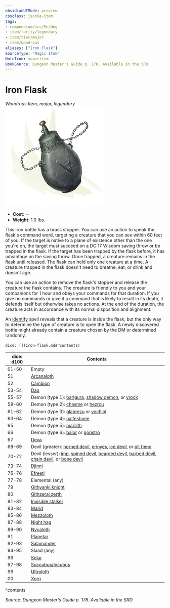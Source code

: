 ```yaml
---
obsidianUIMode: preview
cssclass: json5e-item
tags:
- compendium/src/5e/dmg
- item/rarity/legendary
- item/tier/major
- item/wondrous
aliases: ["Iron Flask"]
SourceType: "Magic Item"
NoteIcon: magicitem
BookSource: Dungeon Master's Guide p. 178. Available in the SRD.
---
```

# Iron Flask
*Wondrous Item, major, legendary*  
![](https://raw.githubusercontent.com/5etools-mirror-2/5etools-img/main/items/DMG/Iron%20Flask.webp#right)  

- **Cost**: ⏤
- **Weight**: 1.0 lbs.

This iron bottle has a brass stopper. You can use an action to speak the flask's command word, targeting a creature that you can see within 60 feet of you. If the target is native to a plane of existence other than the one you're on, the target must succeed on a DC 17 Wisdom saving throw or be trapped in the flask. If the target has been trapped by the flask before, it has advantage on the saving throw. Once trapped, a creature remains in the flask until released. The flask can hold only one creature at a time. A creature trapped in the flask doesn't need to breathe, eat, or drink and doesn't age.

You can use an action to remove the flask's stopper and release the creature the flask contains. The creature is friendly to you and your companions for 1 hour and obeys your commands for that duration. If you give no commands or give it a command that is likely to result in its death, it defends itself but otherwise takes no actions. At the end of the duration, the creature acts in accordance with its normal disposition and alignment.

An [identify](/2-Mechanics/CLI/spells/identify.md) spell reveals that a creature is inside the flask, but the only way to determine the type of creature is to open the flask. A newly discovered bottle might already contain a creature chosen by the DM or determined randomly.

`dice: [](iron-flask.md#^contents)`

| dice: d100 | Contents |
|------------|----------|
| 01-50 | Empty |
| 51 | [Arcanaloth](/2-Mechanics/CLI/bestiary/fiend/arcanaloth.md) |
| 52 | [Cambion](/2-Mechanics/CLI/bestiary/fiend/cambion.md) |
| 53-54 | [Dao](/2-Mechanics/CLI/bestiary/elemental/dao.md) |
| 55-57 | Demon (type 1): [barlgura](/2-Mechanics/CLI/bestiary/fiend/barlgura.md), [shadow demon](/2-Mechanics/CLI/bestiary/fiend/shadow-demon.md), or [vrock](/2-Mechanics/CLI/bestiary/fiend/vrock.md) |
| 58-60 | Demon (type 2): [chasme](/2-Mechanics/CLI/bestiary/fiend/chasme.md) or [hezrou](/2-Mechanics/CLI/bestiary/fiend/hezrou.md) |
| 61-62 | Demon (type 3): [glabrezu](/2-Mechanics/CLI/bestiary/fiend/glabrezu.md) or [yochlol](/2-Mechanics/CLI/bestiary/fiend/yochlol.md) |
| 63-64 | Demon (type 4): [nalfeshnee](/2-Mechanics/CLI/bestiary/fiend/nalfeshnee.md) |
| 65 | Demon (type 5): [marilith](/2-Mechanics/CLI/bestiary/fiend/marilith.md) |
| 66 | Demon (type 6): [balor](/2-Mechanics/CLI/bestiary/fiend/balor.md) or [goristro](/2-Mechanics/CLI/bestiary/fiend/goristro.md) |
| 67 | [Deva](/2-Mechanics/CLI/bestiary/celestial/deva.md) |
| 68-69 | Devil (greater): [horned devil](/2-Mechanics/CLI/bestiary/fiend/horned-devil.md), [erinyes](/2-Mechanics/CLI/bestiary/fiend/erinyes.md), [ice devil](/2-Mechanics/CLI/bestiary/fiend/ice-devil.md), or [pit fiend](/2-Mechanics/CLI/bestiary/fiend/pit-fiend.md) |
| 70-72 | Devil (lesser): [imp](/2-Mechanics/CLI/bestiary/fiend/imp.md), [spined devil](/2-Mechanics/CLI/bestiary/fiend/spined-devil.md), [bearded devil](/2-Mechanics/CLI/bestiary/fiend/bearded-devil.md), [barbed devil](/2-Mechanics/CLI/bestiary/fiend/barbed-devil.md), [chain devil](/2-Mechanics/CLI/bestiary/fiend/chain-devil.md), or [bone devil](/2-Mechanics/CLI/bestiary/fiend/bone-devil.md) |
| 73-74 | [Djinni](/2-Mechanics/CLI/bestiary/elemental/djinni.md) |
| 75-76 | [Efreeti](/2-Mechanics/CLI/bestiary/elemental/efreeti.md) |
| 77-78 | Elemental (any) |
| 79 | [Githyanki knight](/2-Mechanics/CLI/bestiary/humanoid/githyanki-knight.md) |
| 80 | [Githzerai zerth](/2-Mechanics/CLI/bestiary/humanoid/githzerai-zerth.md) |
| 81-82 | [Invisible stalker](/2-Mechanics/CLI/bestiary/elemental/invisible-stalker.md) |
| 83-84 | [Marid](/2-Mechanics/CLI/bestiary/elemental/marid.md) |
| 85-86 | [Mezzoloth](/2-Mechanics/CLI/bestiary/fiend/mezzoloth.md) |
| 87-88 | [Night hag](/2-Mechanics/CLI/bestiary/fiend/night-hag.md) |
| 89-90 | [Nycaloth](/2-Mechanics/CLI/bestiary/fiend/nycaloth.md) |
| 91 | [Planetar](/2-Mechanics/CLI/bestiary/celestial/planetar.md) |
| 92-93 | [Salamander](/2-Mechanics/CLI/bestiary/elemental/salamander.md) |
| 94-95 | Slaad (any) |
| 96 | [Solar](/2-Mechanics/CLI/bestiary/celestial/solar.md) |
| 97-98 | [Succubus/Incubus](/2-Mechanics/CLI/bestiary/fiend/succubus.md) |
| 99 | [Ultroloth](/2-Mechanics/CLI/bestiary/fiend/ultroloth.md) |
| 00 | [Xorn](/2-Mechanics/CLI/bestiary/elemental/xorn.md) |
^contents

*Source: Dungeon Master's Guide p. 178. Available in the SRD.*